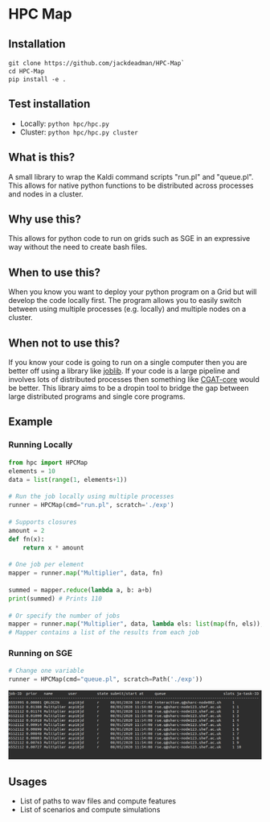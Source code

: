 # HPC Map

## Installation
```
git clone https://github.com/jackdeadman/HPC-Map`
cd HPC-Map
pip install -e .
```

## Test installation
- Locally: `python hpc/hpc.py`
- Cluster: `python hpc/hpc.py cluster`

## What is this?
A small library to wrap the Kaldi command scripts "run.pl" and "queue.pl". This allows for native python functions to be distributed across processes and nodes in a cluster.

## Why use this?
This allows for python code to run on grids such as SGE in an expressive way without the need to create bash files.

## When to use this?
When you know you want to deploy your python program on a Grid but will develop the code locally first. The program allows you to easily switch between using multiple processes (e.g. locally) and multiple nodes on a cluster.

## When not to use this?
If you know your code is going to run on a single computer then you are better off using a library like [joblib](https://joblib.readthedocs.io/en/latest/). If your code is a large pipeline and involves lots of distributed processes then something like [CGAT-core](https://cgat-core.readthedocs.io/en/latest/) would be better. This library aims to be a dropin tool to bridge the gap between large distributed programs and single core programs.

## Example
### Running Locally
```python
from hpc import HPCMap
elements = 10
data = list(range(1, elements+1))

# Run the job locally using multiple processes
runner = HPCMap(cmd="run.pl", scratch='./exp')

# Supports closures
amount = 2
def fn(x):
    return x * amount

# One job per element
mapper = runner.map("Multiplier", data, fn)

summed = mapper.reduce(lambda a, b: a+b)
print(summed) # Prints 110

# Or specify the number of jobs
mapper = runner.map("Multiplier", data, lambda els: list(map(fn, els)), jobs=5)
# Mapper contains a list of the results from each job
```
### Running on SGE
```python
# Change one variable
runner = HPCMap(cmd="queue.pl", scratch=Path('./exp'))
```
![Screenshot of the jobs running](https://raw.githubusercontent.com/jackdeadman/HPC-Map/master/Screenshot%20from%202020-08-05%2011-54-11.png)

## Usages
- List of paths to wav files and compute features
- List of scenarios and compute simulations
